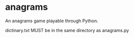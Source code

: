 # anagrams
An anagrams game playable through Python. 

dictinary.txt MUST be in the same directory as anagrams.py
